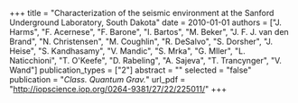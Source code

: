 +++
title = "Characterization of the seismic environment at the Sanford Underground Laboratory, South Dakota"
date = 2010-01-01
authors = ["J. Harms", "F. Acernese", "F. Barone", "I. Bartos", "M. Beker", "J. F. J. van den Brand", "N. Christensen", "M. Coughlin", "R. DeSalvo", "S. Dorsher", "J. Heise", "S. Kandhasamy", "V. Mandic", "S. Mrka", "G. Mller", "L. Naticchioni", "T. O'Keefe", "D. Rabeling", "A. Sajeva", "T. Trancynger", "V. Wand"]
publication_types = ["2"]
abstract = ""
selected = "false"
publication = "*Class. Quantum Grav.*"
url_pdf = "http://iopscience.iop.org/0264-9381/27/22/225011/"
+++

